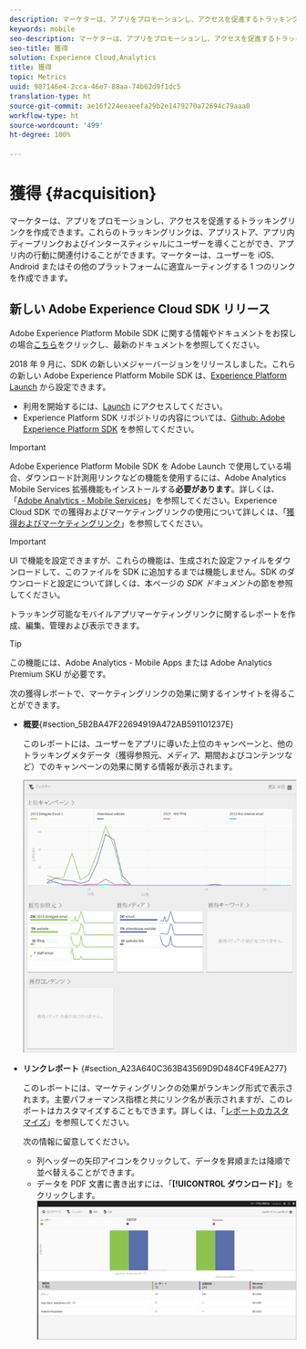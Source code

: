 ```yaml
---
description: マーケターは、アプリをプロモーションし、アクセスを促進するトラッキングリンクを作成できます。これらのトラッキングリンクは、アプリストア、アプリ内ディープリンクおよびインタースティシャルにユーザーを導くことができ、アプリ内の行動に関連付けることができます。マーケターは、ユーザーを iOS、Android またはその他のプラットフォームに適宜ルーティングする 1 つのリンクを作成できます。
keywords: mobile
seo-description: マーケターは、アプリをプロモーションし、アクセスを促進するトラッキングリンクを作成できます。これらのトラッキングリンクは、アプリストア、アプリ内ディープリンクおよびインタースティシャルにユーザーを導くことができ、アプリ内の行動に関連付けることができます。マーケターは、ユーザーを iOS、Android またはその他のプラットフォームに適宜ルーティングする 1 つのリンクを作成できます。
seo-title: 獲得
solution: Experience Cloud,Analytics
title: 獲得
topic: Metrics
uuid: 987146e4-2cca-46e7-88aa-74b62d9f1dc5
translation-type: ht
source-git-commit: ae16f224eeaeefa29b2e1479270a72694c79aaa0
workflow-type: ht
source-wordcount: '499'
ht-degree: 100%

---
```



# 獲得 {#acquisition}

マーケターは、アプリをプロモーションし、アクセスを促進するトラッキングリンクを作成できます。これらのトラッキングリンクは、アプリストア、アプリ内ディープリンクおよびインタースティシャルにユーザーを導くことができ、アプリ内の行動に関連付けることができます。マーケターは、ユーザーを iOS、Android またはその他のプラットフォームに適宜ルーティングする 1 つのリンクを作成できます。

## 新しい Adobe Experience Cloud SDK リリース

Adobe Experience Platform Mobile SDK に関する情報やドキュメントをお探しの場合[こちら](https://aep-sdks.gitbook.io/docs/)をクリックし、最新のドキュメントを参照してください。

2018 年 9 月に、SDK の新しいメジャーバージョンをリリースしました。これらの新しい Adobe Experience Platform Mobile SDK は、[Experience Platform Launch](https://www.adobe.com/jp/experience-platform/launch.html) から設定できます。

* 利用を開始するには、[Launch](https://launch.adobe.com/) にアクセスしてください。
* Experience Platform SDK リポジトリの内容については、[Github: Adobe Experience Platform SDK](https://github.com/Adobe-Marketing-Cloud/acp-sdks) を参照してください。

>[!IMPORTANT]
>
> Adobe Experience Platform Mobile SDK を Adobe Launch で使用している場合、ダウンロード計測用リンクなどの機能を使用するには、Adobe Analytics Mobile Services 拡張機能もインストールする&#x200B;**必要があります**。詳しくは、「[Adobe Analytics - Mobile Services](https://aep-sdks.gitbook.io/docs/using-mobile-extensions/adobe-analytics-mobile-services)」を参照してください。Experience Cloud SDK での獲得およびマーケティングリンクの使用について詳しくは、「[獲得およびマーケティングリンク](https://aep-sdks.gitbook.io/docs/using-mobile-extensions/adobe-analytics-mobile-services#acquisition-and-marketing-links)」を参照してください。

>[!IMPORTANT]
>
>UI で機能を設定できますが、これらの機能は、生成された設定ファイルをダウンロードして、このファイルを SDK に追加するまでは機能しません。SDK のダウンロードと設定について詳しくは、本ページの *SDK ドキュメント*&#x200B;の節を参照してください。

トラッキング可能なモバイルアプリマーケティングリンクに関するレポートを作成、編集、管理および表示できます。

>[!TIP]
>
>この機能には、Adobe Analytics - Mobile Apps または Adobe Analytics Premium SKU が必要です。

次の獲得レポートで、マーケティングリンクの効果に関するインサイトを得ることができます。

* **概要**{#section_5B2BA47F22694919A472AB591101237E}

   このレポートには、ユーザーをアプリに導いた上位のキャンペーンと、他のトラッキングメタデータ（獲得参照元、メディア、期間およびコンテンツなど）でのキャンペーンの効果に関する情報が表示されます。

   ![](assets/acquisition_overview.png)

* **リンクレポート** {#section_A23A640C363B43569D9D484CF49EA277}

   このレポートには、マーケティングリンクの効果がランキング形式で表示されます。主要パフォーマンス指標と共にリンク名が表示されますが、このレポートはカスタマイズすることもできます。詳しくは、「[レポートのカスタマイズ](/help/using/usage/reports-customize/t-reports-customize.md)」を参照してください。

   次の情報に留意してください。

   * 列ヘッダーの矢印アイコンをクリックして、データを昇順または降順で並べ替えることができます。
   * データを PDF 文書に書き出すには、「**[!UICONTROL ダウンロード]**」をクリックします。
   ![](assets/acquisition_name.png)
